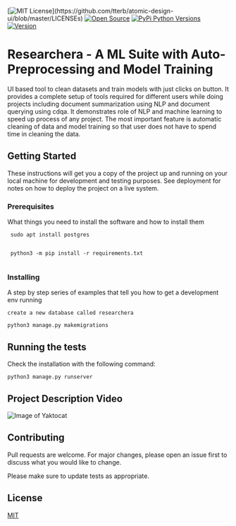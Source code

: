 [![MIT License](https://img.shields.io/apm/l/atomic-design-ui.svg?)](https://github.com/tterb/atomic-design-ui/blob/master/LICENSEs)
[![Open Source](https://badges.frapsoft.com/os/v1/open-source.svg?v=103)](https://opensource.org/)
[![PyPi Python Versions](https://img.shields.io/pypi/pyversions/yt2mp3.svg)](https://pypi.python.org/pypi/yt2mp3/)
[![Version](https://badge.fury.io/gh/tterb%2FHyde.svg)](https://badge.fury.io/gh/tterb%2FHyde)

# Researchera - A ML Suite with Auto-Preprocessing and Model Training

 UI based tool to clean datasets and train models with just clicks on button. It provides a complete setup of tools required for
 different users while doing projects including document summarization using NLP and document querying using cdqa. It demonstrates
 role of NLP and machine learning to speed up process of any project. The most important feature is automatic cleaning of data and 
 model training so that user does not have to spend time in cleaning the data.

## Getting Started
 
 These instructions will get you a copy of the project up and running on your local machine for development and testing purposes. See deployment for notes on how to deploy the project on a live system.

### Prerequisites

What things you need to install the software and how to install them

```
 sudo apt install postgres
 
```
```  
 python3 -m pip install -r requirements.txt
 
```
### Installing

A step by step series of examples that tell you how to get a development env running

```
create a new database called researchera

```
```  
python3 manage.py makemigrations

```
## Running the tests

Check the installation with the following command:
```
python3 manage.py runserver

```
## Project Description Video

![Image of Yaktocat](https://octodex.github.com/images/yaktocat.png)

## Contributing

Pull requests are welcome. For major changes, please open an issue first to discuss what you would like to change.

Please make sure to update tests as appropriate.

## License
[MIT](https://choosealicense.com/licenses/mit/)

